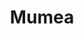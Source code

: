 ---
pid: PT193
title: Mumea
location_transcription: Middle of Broad St and Walnut St
zipcode: '19132'
outside_phl: 
neighborhood: Strawberry Mansion
age: '36'
age_range: 30-39
instagram: 
image_file_name: PT_193.jpg
proposal_transcription: 
topic: African Americans
topic_summary: '0'
type: Other No Form
keywords_other: mumia abu-jamal
credit: Sherod D. Lee
image_labels: 
twitter: 
facebook: 
permalink: "/monuments/pt193/"
layout: item-page
---